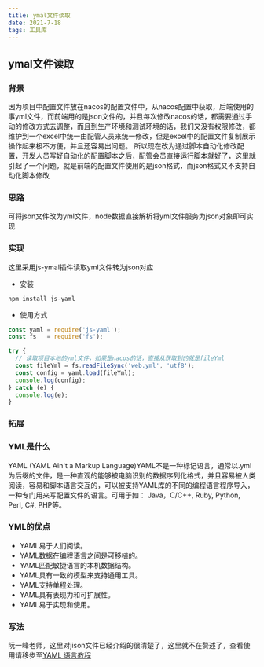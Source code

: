 ```yaml
---
title: ymal文件读取
date: 2021-7-18
tags: 工具库
---
```


## ymal文件读取

### 背景

因为项目中配置文件放在nacos的配置文件中，从nacos配置中获取，后端使用的事yml文件，而前端用的是json文件的，并且每次修改nacos的话，都需要通过手动的修改方式去调整，而且到生产环境和测试环境的话，我们又没有权限修改，都维护到一个excel中统一由配管人员来统一修改，但是excel中的配置文件复制展示操作起来极不方便，并且还容易出问题。
所以现在改为通过脚本自动化修改配置，开发人员写好自动化的配置脚本之后，配管会员直接运行脚本就好了，这里就引起了一个问题，就是前端的配置文件使用的是json格式，而json格式又不支持自动化脚本修改

### 思路
可将json文件改为yml文件，node数据直接解析将yml文件服务为json对象即可实现

###  实现 

这里采用js-ymal插件读取yml文件转为json对应
- 安装
```js
npm install js-yaml
```

- 使用方式

```js
const yaml = require('js-yaml');
const fs   = require('fs');

try {
  // 读取项目本地的yml文件，如果是nacos的话，直接从获取到的就是fileYml
  const fileYml = fs.readFileSync('web.yml', 'utf8');
  const config = yaml.load(fileYml);
  console.log(config);
} catch (e) {
  console.log(e);
}
```


### 拓展

### YML是什么

YAML (YAML Ain't a Markup Language)YAML不是一种标记语言，通常以.yml为后缀的文件，是一种直观的能够被电脑识别的数据序列化格式，并且容易被人类阅读，容易和脚本语言交互的，可以被支持YAML库的不同的编程语言程序导入，一种专门用来写配置文件的语言。可用于如： Java，C/C++, Ruby, Python, Perl, C#, PHP等。

### YML的优点
- YAML易于人们阅读。
- YAML数据在编程语言之间是可移植的。
- YAML匹配敏捷语言的本机数据结构。
- YAML具有一致的模型来支持通用工具。
- YAML支持单程处理。
- YAML具有表现力和可扩展性。
- YAML易于实现和使用。

### 写法


阮一峰老师，这里对jison文件已经介绍的很清楚了，这里就不在赘述了，查看使用请移步至<a href="http://www.ruanyifeng.com/blog/2016/07/yaml.html">YAML 语言教程<a>